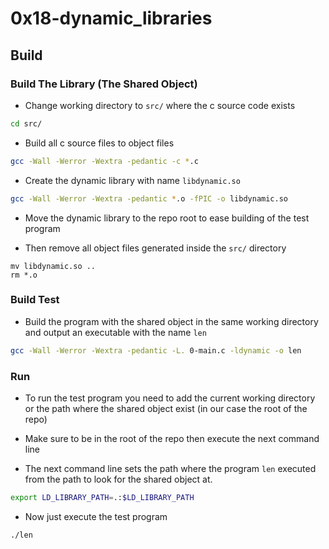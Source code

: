 # 0x18-dynamic_libraries

## Build

### Build The Library (The Shared Object)

- Change working directory to `src/` where the c source code exists

```sh
cd src/
```

- Build all c source files to object files

```sh
gcc -Wall -Werror -Wextra -pedantic -c *.c
```

- Create the dynamic library with name `libdynamic.so`

```sh
gcc -Wall -Werror -Wextra -pedantic *.o -fPIC -o libdynamic.so
```

- Move the dynamic library to the repo root to ease building of the test program

- Then remove all object files generated inside the `src/` directory

```
mv libdynamic.so ..
rm *.o
```

### Build Test

- Build the program with the shared object in the same working directory and
output an executable with the name `len`

```sh
gcc -Wall -Werror -Wextra -pedantic -L. 0-main.c -ldynamic -o len
```

### Run

- To run the test program you need to add the current working directory
or the path where the shared object exist (in our case the root of the repo)

- Make sure to be in the root of the repo then execute the next command line

- The next command line sets the path where the program `len` executed from
the path to look for the shared object at.

```sh
export LD_LIBRARY_PATH=.:$LD_LIBRARY_PATH
```

- Now just execute the test program

```sh
./len
```
